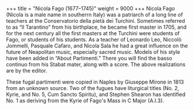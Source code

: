 +++
title = "Nicola Fago (1677–1745)"
weight = 9000
+++
Nicola Fago (Nicola is a male name in southerrn Italy) was a patriarch of a long line of teachers at the Conservatorio della pietà dei Turchini. Sometimes referred to as “Il Tarantino” from his birthplace, he became first master in 1705, and for the next century all the first masters at the Turchini were students of Fago, or students of his students. As a teacher of Leonardo Leo, Niccolò Jommelli, Pasquale Cafaro, and Nicola Sala he had a great influence on the future of Neapolitan music, especially sacred music. Models of his style have been added in “About Partimenti.” There you will find the basso continuo from his Stabat mater, along with a score. The above realizations are by the editor.

These fugal partimenti were copied in Naples by Giuseppe Mirone in 1813 from an unknown source. Two of the fugues have liturgical titles (No. 2, Kyrie, and No. 5, Cum Sancto Spiritu), and Stephen Shearon has identified No. 1 as deriving from the Kyrie of Fago's Mass in C Major (A.I.3).
